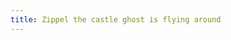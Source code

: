 ```yaml
---
title: Zippel the castle ghost is flying around
---
```

<figure>
<img src="/img/emil-drawing/IMG_0972.jpg" alt="">
</figure>